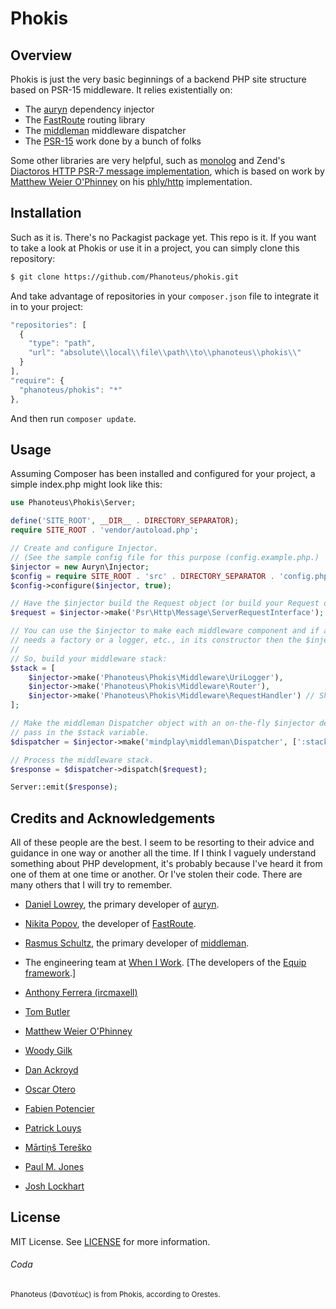 # Phokis

## Overview
Phokis is just the very basic beginnings of a backend PHP site structure based on PSR-15 middleware. It relies existentially on:

- The [auryn](https://github.com/rdlowrey/auryn) dependency injector
- The [FastRoute](https://github.com/nikic/FastRoute) routing library
- The [middleman](https://github.com/mindplay-dk/middleman) middleware dispatcher
- The [PSR-15](https://github.com/http-interop/http-middleware) work done by a bunch of folks

Some other libraries are very helpful, such as [monolog](https://github.com/Seldaek/monolog) and Zend's [Diactoros HTTP PSR-7 message implementation](https://github.com/zendframework/zend-diactoros), which is based on work by [Matthew Weier O'Phinney](https://mwop.net/) on his [phly/http](https://github.com/phly/http) implementation.

## Installation
Such as it is. There's no Packagist package yet. This repo is it. If you want to take a look at Phokis or use it in a project, you can simply clone this repository:

```bash
$ git clone https://github.com/Phanoteus/phokis.git
```

And take advantage of repositories in your `composer.json` file to integrate it in to your project:

```js
"repositories": [
  {
    "type": "path",
    "url": "absolute\\local\\file\\path\\to\\phanoteus\\phokis\\"
  }
],
"require": {
  "phanoteus/phokis": "*"
},
```

And then run `composer update`.

## Usage

Assuming Composer has been installed and configured for your project, a simple index.php might look like this:

```php
use Phanoteus\Phokis\Server;

define('SITE_ROOT', __DIR__ . DIRECTORY_SEPARATOR);
require SITE_ROOT . 'vendor/autoload.php';

// Create and configure Injector.
// (See the sample config file for this purpose (config.example.php.)
$injector = new Auryn\Injector;
$config = require SITE_ROOT . 'src' . DIRECTORY_SEPARATOR . 'config.php';
$config->configure($injector, true);

// Have the $injector build the Request object (or build your Request object in some other way).
$request = $injector->make('Psr\Http\Message\ServerRequestInterface');

// You can use the $injector to make each middleware component and if a given component
// needs a factory or a logger, etc., in its constructor then the $injector will provision any dependencies.
// 
// So, build your middleware stack:
$stack = [
    $injector->make('Phanoteus\Phokis\Middleware\UriLogger'),
    $injector->make('Phanoteus\Phokis\Middleware\Router'),
    $injector->make('Phanoteus\Phokis\Middleware\RequestHandler') // Should be the last item in the stack.
];

// Make the middleman Dispatcher object with an on-the-fly $injector definition to
// pass in the $stack variable.
$dispatcher = $injector->make('mindplay\middleman\Dispatcher', [':stack' => $stack]);

// Process the middleware stack.
$response = $dispatcher->dispatch($request);

Server::emit($response);
```

## Credits and Acknowledgements

All of these people are the best. I seem to be resorting to their advice and guidance in one way or another all the time. If I think I vaguely understand something about PHP development, it's probably because I've heard it from one of them at one time or another. Or I've stolen their code. There are many others that I will try to remember.

- [Daniel Lowrey](https://github.com/rdlowrey), the primary developer of [auryn](https://github.com/rdlowrey/auryn).
- [Nikita Popov](https://github.com/nikic), the developer of [FastRoute](https://github.com/nikic/FastRoute).
- [Rasmus Schultz](https://github.com/mindplay-dk), the primary developer of [middleman](https://github.com/mindplay-dk/middleman).
- The engineering team at [When I Work](http://wheniwork.com). [The developers of the [Equip framework](https://github.com/equip/framework).]

- [Anthony Ferrera (ircmaxell)](http://blog.ircmaxell.com/)
- [Tom Butler](https://r.je/)
- [Matthew Weier O'Phinney](https://mwop.net/)
- [Woody Gilk](https://github.com/shadowhand)
- [Dan Ackroyd](https://github.com/Danack)
- [Oscar Otero](https://github.com/oscarotero)
- [Fabien Potencier](http://fabien.potencier.org/)
- [Patrick Louys](https://github.com/PatrickLouys)
- [Mārtiņš Tereško](https://stackoverflow.com/users/727208/tere%C5%A1ko)
- [Paul M. Jones](https://github.com/pmjones)
- [Josh Lockhart](https://github.com/codeguy)

## License
MIT License. See [LICENSE](LICENSE) for more information.

###### Coda
<small>Phanoteus (Φανοτέως) is from Phokis, according to Orestes.</small>
